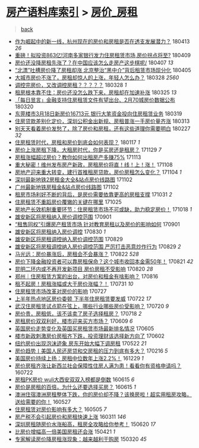 [房产语料库索引](../../README.md)  > [房价_房租](房价_房租.md)
====
> [back](../README.md)

- [作为崛起中的新一线，杭州现在的房价和房租是否在透支发展潜力？](http://jkwz.applinzi.com/ittc/7091478321764500490.html#%E4%BD%9C%E4%B8%BA%E5%B4%9B%E8%B5%B7%E4%B8%AD%E7%9A%84%E6%96%B0%E4%B8%80%E7%BA%BF%EF%BC%8C%E6%9D%AD%E5%B7%9E%E7%8E%B0%E5%9C%A8%E7%9A%84%E6%88%BF%E4%BB%B7%E5%92%8C%E6%88%BF%E7%A7%9F%E6%98%AF%E5%90%A6%E5%9C%A8%E9%80%8F%E6%94%AF%E5%8F%91%E5%B1%95%E6%BD%9C%E5%8A%9B%EF%BC%9F) 180413 *26* 
- [重磅！拟投资863亿!河南多家银行发力住房租赁市场,房价拐点将至?](http://jkwz.applinzi.com/ittc/7090028123280376842.html#%E9%87%8D%E7%A3%85%EF%BC%81%E6%8B%9F%E6%8A%95%E8%B5%84863%E4%BA%BF%21%E6%B2%B3%E5%8D%97%E5%A4%9A%E5%AE%B6%E9%93%B6%E8%A1%8C%E5%8F%91%E5%8A%9B%E4%BD%8F%E6%88%BF%E7%A7%9F%E8%B5%81%E5%B8%82%E5%9C%BA%2C%E6%88%BF%E4%BB%B7%E6%8B%90%E7%82%B9%E5%B0%86%E8%87%B3%3F) 180409  
- [房价还没降房租先涨了？在中国应该怎么走房产这步棋呢/](http://jkwz.applinzi.com/ittc/7089269792035046406.html#%E6%88%BF%E4%BB%B7%E8%BF%98%E6%B2%A1%E9%99%8D%E6%88%BF%E7%A7%9F%E5%85%88%E6%B6%A8%E4%BA%86%EF%BC%9F%E5%9C%A8%E4%B8%AD%E5%9B%BD%E5%BA%94%E8%AF%A5%E6%80%8E%E4%B9%88%E8%B5%B0%E6%88%BF%E4%BA%A7%E8%BF%99%E6%AD%A5%E6%A3%8B%E5%91%A2%2F) 180407 *13* 
- [“北漂”吐槽房价降了房租却涨 北京整治“黑中介”背后租赁市场现分化](http://jkwz.applinzi.com/ittc/7088415328117982224.html#%E2%80%9C%E5%8C%97%E6%BC%82%E2%80%9D%E5%90%90%E6%A7%BD%E6%88%BF%E4%BB%B7%E9%99%8D%E4%BA%86%E6%88%BF%E7%A7%9F%E5%8D%B4%E6%B6%A8+%E5%8C%97%E4%BA%AC%E6%95%B4%E6%B2%BB%E2%80%9C%E9%BB%91%E4%B8%AD%E4%BB%8B%E2%80%9D%E8%83%8C%E5%90%8E%E7%A7%9F%E8%B5%81%E5%B8%82%E5%9C%BA%E7%8E%B0%E5%88%86%E5%8C%96) 180405  
- [大城市房价不涨了，房租却惊人的上涨，年轻人怎么办？](http://jkwz.applinzi.com/ittc/7085563869793879057.html#%E5%A4%A7%E5%9F%8E%E5%B8%82%E6%88%BF%E4%BB%B7%E4%B8%8D%E6%B6%A8%E4%BA%86%EF%BC%8C%E6%88%BF%E7%A7%9F%E5%8D%B4%E6%83%8A%E4%BA%BA%E7%9A%84%E4%B8%8A%E6%B6%A8%EF%BC%8C%E5%B9%B4%E8%BD%BB%E4%BA%BA%E6%80%8E%E4%B9%88%E5%8A%9E%EF%BC%9F) 180328 *2560* 
- [调控完房价，又改调控房租？？？？？](http://jkwz.applinzi.com/ittc/7085499532291081222.html#%E8%B0%83%E6%8E%A7%E5%AE%8C%E6%88%BF%E4%BB%B7%EF%BC%8C%E5%8F%88%E6%94%B9%E8%B0%83%E6%8E%A7%E6%88%BF%E7%A7%9F%EF%BC%9F%EF%BC%9F%EF%BC%9F%EF%BC%9F%EF%BC%9F) 180328 *1* 
- [租房根本靠不住：房价还没怎么跌下来，房租却在加速补涨](http://jkwz.applinzi.com/ittc/7084439184083518474.html#%E7%A7%9F%E6%88%BF%E6%A0%B9%E6%9C%AC%E9%9D%A0%E4%B8%8D%E4%BD%8F%EF%BC%9A%E6%88%BF%E4%BB%B7%E8%BF%98%E6%B2%A1%E6%80%8E%E4%B9%88%E8%B7%8C%E4%B8%8B%E6%9D%A5%EF%BC%8C%E6%88%BF%E7%A7%9F%E5%8D%B4%E5%9C%A8%E5%8A%A0%E9%80%9F%E8%A1%A5%E6%B6%A8) 180325 *13* 
- [「每日昱言」金融支持住房租赁文件有望出台、2月70城房价数据公布](http://jkwz.applinzi.com/ittc/7082577882142737415.html#%E3%80%8C%E6%AF%8F%E6%97%A5%E6%98%B1%E8%A8%80%E3%80%8D%E9%87%91%E8%9E%8D%E6%94%AF%E6%8C%81%E4%BD%8F%E6%88%BF%E7%A7%9F%E8%B5%81%E6%96%87%E4%BB%B6%E6%9C%89%E6%9C%9B%E5%87%BA%E5%8F%B0%E3%80%812%E6%9C%8870%E5%9F%8E%E6%88%BF%E4%BB%B7%E6%95%B0%E6%8D%AE%E5%85%AC%E5%B8%83) 180320  
- [东莞楼市3月18日新房价16713元 银行大笔资金投向住房租赁业务](http://jkwz.applinzi.com/ittc/7082243140142760971.html#%E4%B8%9C%E8%8E%9E%E6%A5%BC%E5%B8%823%E6%9C%8818%E6%97%A5%E6%96%B0%E6%88%BF%E4%BB%B716713%E5%85%83+%E9%93%B6%E8%A1%8C%E5%A4%A7%E7%AC%94%E8%B5%84%E9%87%91%E6%8A%95%E5%90%91%E4%BD%8F%E6%88%BF%E7%A7%9F%E8%B5%81%E4%B8%9A%E5%8A%A1) 180319  
- [住房贷款差别化定价，深圳公积金出新规、房租普涨一手房价量齐涨](http://jkwz.applinzi.com/ittc/7079897578978411536.html#%E4%BD%8F%E6%88%BF%E8%B4%B7%E6%AC%BE%E5%B7%AE%E5%88%AB%E5%8C%96%E5%AE%9A%E4%BB%B7%EF%BC%8C%E6%B7%B1%E5%9C%B3%E5%85%AC%E7%A7%AF%E9%87%91%E5%87%BA%E6%96%B0%E8%A7%84%E3%80%81%E6%88%BF%E7%A7%9F%E6%99%AE%E6%B6%A8%E4%B8%80%E6%89%8B%E6%88%BF%E4%BB%B7%E9%87%8F%E9%BD%90%E6%B6%A8) 180313  
- [别天天看着房价发愁了，除了房价和房租，还有这些道理你需要明白](http://jkwz.applinzi.com/ittc/7074839205178246161.html#%E5%88%AB%E5%A4%A9%E5%A4%A9%E7%9C%8B%E7%9D%80%E6%88%BF%E4%BB%B7%E5%8F%91%E6%84%81%E4%BA%86%EF%BC%8C%E9%99%A4%E4%BA%86%E6%88%BF%E4%BB%B7%E5%92%8C%E6%88%BF%E7%A7%9F%EF%BC%8C%E8%BF%98%E6%9C%89%E8%BF%99%E4%BA%9B%E9%81%93%E7%90%86%E4%BD%A0%E9%9C%80%E8%A6%81%E6%98%8E%E7%99%BD) 180227 *32* 
- [住房租赁时代，房租和房价到底会如何表现？](http://jkwz.applinzi.com/ittc/7059617208802477062.html#%E4%BD%8F%E6%88%BF%E7%A7%9F%E8%B5%81%E6%97%B6%E4%BB%A3%EF%BC%8C%E6%88%BF%E7%A7%9F%E5%92%8C%E6%88%BF%E4%BB%B7%E5%88%B0%E5%BA%95%E4%BC%9A%E5%A6%82%E4%BD%95%E8%A1%A8%E7%8E%B0%EF%BC%9F) 180117 *1* 
- [房价上涨房租下降，大租房时代，你是买房还是租房？](http://jkwz.applinzi.com/ittc/7041414130924258320.html#%E6%88%BF%E4%BB%B7%E4%B8%8A%E6%B6%A8%E6%88%BF%E7%A7%9F%E4%B8%8B%E9%99%8D%EF%BC%8C%E5%A4%A7%E7%A7%9F%E6%88%BF%E6%97%B6%E4%BB%A3%EF%BC%8C%E4%BD%A0%E6%98%AF%E4%B9%B0%E6%88%BF%E8%BF%98%E6%98%AF%E7%A7%9F%E6%88%BF%EF%BC%9F) 171129 *7* 
- [房租涨幅超过房价？教你如何出租房产多赚75%](http://jkwz.applinzi.com/ittc/7035375476778992657.html#%E6%88%BF%E7%A7%9F%E6%B6%A8%E5%B9%85%E8%B6%85%E8%BF%87%E6%88%BF%E4%BB%B7%EF%BC%9F%E6%95%99%E4%BD%A0%E5%A6%82%E4%BD%95%E5%87%BA%E7%A7%9F%E6%88%BF%E4%BA%A7%E5%A4%9A%E8%B5%9A75%25) 171113  
- [重大秘密！维州发布房产新政，房租房价将直！线！上！涨！](http://jkwz.applinzi.com/ittc/7033561061939217424.html#%E9%87%8D%E5%A4%A7%E7%A7%98%E5%AF%86%EF%BC%81%E7%BB%B4%E5%B7%9E%E5%8F%91%E5%B8%83%E6%88%BF%E4%BA%A7%E6%96%B0%E6%94%BF%EF%BC%8C%E6%88%BF%E7%A7%9F%E6%88%BF%E4%BB%B7%E5%B0%86%E7%9B%B4%EF%BC%81%E7%BA%BF%EF%BC%81%E4%B8%8A%EF%BC%81%E6%B6%A8%EF%BC%81) 171108  
- [房地产迎来重大转变，建行首推租房贷款，房价房租怎么变化？](http://jkwz.applinzi.com/ittc/7032017855011357712.html#%E6%88%BF%E5%9C%B0%E4%BA%A7%E8%BF%8E%E6%9D%A5%E9%87%8D%E5%A4%A7%E8%BD%AC%E5%8F%98%EF%BC%8C%E5%BB%BA%E8%A1%8C%E9%A6%96%E6%8E%A8%E7%A7%9F%E6%88%BF%E8%B4%B7%E6%AC%BE%EF%BC%8C%E6%88%BF%E4%BB%B7%E6%88%BF%E7%A7%9F%E6%80%8E%E4%B9%88%E5%8F%98%E5%8C%96%EF%BC%9F) 171104 *1* 
- [深圳最新地铁2房租金大全&amp;站点房价线路图](http://jkwz.applinzi.com/ittc/7031370887851410449.html#%E6%B7%B1%E5%9C%B3%E6%9C%80%E6%96%B0%E5%9C%B0%E9%93%812%E6%88%BF%E7%A7%9F%E9%87%91%E5%A4%A7%E5%85%A8%26amp%3B%E7%AB%99%E7%82%B9%E6%88%BF%E4%BB%B7%E7%BA%BF%E8%B7%AF%E5%9B%BE) 171102  
- [广州最新地铁房租金&amp;站点房价线路图](http://jkwz.applinzi.com/ittc/7031369449330967568.html#%E5%B9%BF%E5%B7%9E%E6%9C%80%E6%96%B0%E5%9C%B0%E9%93%81%E6%88%BF%E7%A7%9F%E9%87%91%26amp%3B%E7%AB%99%E7%82%B9%E6%88%BF%E4%BB%B7%E7%BA%BF%E8%B7%AF%E5%9B%BE) 171102  
- [租房市场利好不断的背后，是房价需要依靠更高的房租支撑](http://jkwz.applinzi.com/ittc/7030649752851579920.html#%E7%A7%9F%E6%88%BF%E5%B8%82%E5%9C%BA%E5%88%A9%E5%A5%BD%E4%B8%8D%E6%96%AD%E7%9A%84%E8%83%8C%E5%90%8E%EF%BC%8C%E6%98%AF%E6%88%BF%E4%BB%B7%E9%9C%80%E8%A6%81%E4%BE%9D%E9%9D%A0%E6%9B%B4%E9%AB%98%E7%9A%84%E6%88%BF%E7%A7%9F%E6%94%AF%E6%92%91) 171031 *2* 
- [住房租赁不重蹈房价覆辙的关键在哪里](http://jkwz.applinzi.com/ittc/7028316363704239121.html#%E4%BD%8F%E6%88%BF%E7%A7%9F%E8%B5%81%E4%B8%8D%E9%87%8D%E8%B9%88%E6%88%BF%E4%BB%B7%E8%A6%86%E8%BE%99%E7%9A%84%E5%85%B3%E9%94%AE%E5%9C%A8%E5%93%AA%E9%87%8C) 171025  
- [房地产长效机制重要环节：住房租赁市场不可或缺，助力稳定房价！](http://jkwz.applinzi.com/ittc/7025826900960871441.html#%E6%88%BF%E5%9C%B0%E4%BA%A7%E9%95%BF%E6%95%88%E6%9C%BA%E5%88%B6%E9%87%8D%E8%A6%81%E7%8E%AF%E8%8A%82%EF%BC%9A%E4%BD%8F%E6%88%BF%E7%A7%9F%E8%B5%81%E5%B8%82%E5%9C%BA%E4%B8%8D%E5%8F%AF%E6%88%96%E7%BC%BA%EF%BC%8C%E5%8A%A9%E5%8A%9B%E7%A8%B3%E5%AE%9A%E6%88%BF%E4%BB%B7%EF%BC%81) 171018 *1* 
- [雄安新区将房租纳入房价调控范围](http://jkwz.applinzi.com/ittc/7008287886334755856.html#%E9%9B%84%E5%AE%89%E6%96%B0%E5%8C%BA%E5%B0%86%E6%88%BF%E7%A7%9F%E7%BA%B3%E5%85%A5%E6%88%BF%E4%BB%B7%E8%B0%83%E6%8E%A7%E8%8C%83%E5%9B%B4) 170901  
- [“租售同权”引爆房产租赁市场 针对教育房租以及房价的影响如何](http://jkwz.applinzi.com/ittc/7008284910484456464.html#%E2%80%9C%E7%A7%9F%E5%94%AE%E5%90%8C%E6%9D%83%E2%80%9D%E5%BC%95%E7%88%86%E6%88%BF%E4%BA%A7%E7%A7%9F%E8%B5%81%E5%B8%82%E5%9C%BA+%E9%92%88%E5%AF%B9%E6%95%99%E8%82%B2%E6%88%BF%E7%A7%9F%E4%BB%A5%E5%8F%8A%E6%88%BF%E4%BB%B7%E7%9A%84%E5%BD%B1%E5%93%8D%E5%A6%82%E4%BD%95) 170901  
- [雄安新区将房租纳入房价调控](http://jkwz.applinzi.com/ittc/7007500196018390032.html#%E9%9B%84%E5%AE%89%E6%96%B0%E5%8C%BA%E5%B0%86%E6%88%BF%E7%A7%9F%E7%BA%B3%E5%85%A5%E6%88%BF%E4%BB%B7%E8%B0%83%E6%8E%A7) 170830 *1* 
- [雄安新区将房租调控纳入房价调控范围](http://jkwz.applinzi.com/ittc/7007331707127333904.html#%E9%9B%84%E5%AE%89%E6%96%B0%E5%8C%BA%E5%B0%86%E6%88%BF%E7%A7%9F%E8%B0%83%E6%8E%A7%E7%BA%B3%E5%85%A5%E6%88%BF%E4%BB%B7%E8%B0%83%E6%8E%A7%E8%8C%83%E5%9B%B4) 170829  
- [雄安新区将房租调控纳入房价调控范围 严厉打击恶意炒作行为](http://jkwz.applinzi.com/ittc/7007337076247495697.html#%E9%9B%84%E5%AE%89%E6%96%B0%E5%8C%BA%E5%B0%86%E6%88%BF%E7%A7%9F%E8%B0%83%E6%8E%A7%E7%BA%B3%E5%85%A5%E6%88%BF%E4%BB%B7%E8%B0%83%E6%8E%A7%E8%8C%83%E5%9B%B4+%E4%B8%A5%E5%8E%89%E6%89%93%E5%87%BB%E6%81%B6%E6%84%8F%E7%82%92%E4%BD%9C%E8%A1%8C%E4%B8%BA) 170829 *2* 
- [马光远：房价暴涨后，房租会不会暴涨？](http://jkwz.applinzi.com/ittc/7004519697545167888.html#%E9%A9%AC%E5%85%89%E8%BF%9C%EF%BC%9A%E6%88%BF%E4%BB%B7%E6%9A%B4%E6%B6%A8%E5%90%8E%EF%BC%8C%E6%88%BF%E7%A7%9F%E4%BC%9A%E4%B8%8D%E4%BC%9A%E6%9A%B4%E6%B6%A8%EF%BC%9F) 170822 *528* 
- [房价下降金融投资者可以靠房租保命？这个城市收回本金需50年！](http://jkwz.applinzi.com/ittc/7004236145167434769.html#%E6%88%BF%E4%BB%B7%E4%B8%8B%E9%99%8D%E9%87%91%E8%9E%8D%E6%8A%95%E8%B5%84%E8%80%85%E5%8F%AF%E4%BB%A5%E9%9D%A0%E6%88%BF%E7%A7%9F%E4%BF%9D%E5%91%BD%EF%BC%9F%E8%BF%99%E4%B8%AA%E5%9F%8E%E5%B8%82%E6%94%B6%E5%9B%9E%E6%9C%AC%E9%87%91%E9%9C%8050%E5%B9%B4%EF%BC%81) 170821 *42* 
- [昆明二环内或不再开发新项目 房价房租不受影响](http://jkwz.applinzi.com/ittc/7003889302646555664.html#%E6%98%86%E6%98%8E%E4%BA%8C%E7%8E%AF%E5%86%85%E6%88%96%E4%B8%8D%E5%86%8D%E5%BC%80%E5%8F%91%E6%96%B0%E9%A1%B9%E7%9B%AE+%E6%88%BF%E4%BB%B7%E6%88%BF%E7%A7%9F%E4%B8%8D%E5%8F%97%E5%BD%B1%E5%93%8D) 170820 *28* 
- [郑州｜住房租赁方案的出台，对房价和租金有啥影响？](http://jkwz.applinzi.com/ittc/7002467831122494480.html#%E9%83%91%E5%B7%9E%EF%BD%9C%E4%BD%8F%E6%88%BF%E7%A7%9F%E8%B5%81%E6%96%B9%E6%A1%88%E7%9A%84%E5%87%BA%E5%8F%B0%EF%BC%8C%E5%AF%B9%E6%88%BF%E4%BB%B7%E5%92%8C%E7%A7%9F%E9%87%91%E6%9C%89%E5%95%A5%E5%BD%B1%E5%93%8D%EF%BC%9F) 170816  
- [租不起房！房租涨幅或大于房价涨幅？！](http://jkwz.applinzi.com/ittc/6996511177986016273.html#%E7%A7%9F%E4%B8%8D%E8%B5%B7%E6%88%BF%EF%BC%81%E6%88%BF%E7%A7%9F%E6%B6%A8%E5%B9%85%E6%88%96%E5%A4%A7%E4%BA%8E%E6%88%BF%E4%BB%B7%E6%B6%A8%E5%B9%85%EF%BC%9F%EF%BC%81) 170731 *10* 
- [住房租赁市场改革对房价的影响](http://jkwz.applinzi.com/ittc/6994906205229941777.html#%E4%BD%8F%E6%88%BF%E7%A7%9F%E8%B5%81%E5%B8%82%E5%9C%BA%E6%94%B9%E9%9D%A9%E5%AF%B9%E6%88%BF%E4%BB%B7%E7%9A%84%E5%BD%B1%E5%93%8D) 170727  
- [上半年热点地区房价委顿 下半年住房租赁要发威](http://jkwz.applinzi.com/ittc/6993047852249777168.html#%E4%B8%8A%E5%8D%8A%E5%B9%B4%E7%83%AD%E7%82%B9%E5%9C%B0%E5%8C%BA%E6%88%BF%E4%BB%B7%E5%A7%94%E9%A1%BF+%E4%B8%8B%E5%8D%8A%E5%B9%B4%E4%BD%8F%E6%88%BF%E7%A7%9F%E8%B5%81%E8%A6%81%E5%8F%91%E5%A8%81) 170722 *17* 
- [武汉住房租赁试点箭在弦上，哪些行业哪些房价受影响？](http://jkwz.applinzi.com/ittc/6992409567903089681.html#%E6%AD%A6%E6%B1%89%E4%BD%8F%E6%88%BF%E7%A7%9F%E8%B5%81%E8%AF%95%E7%82%B9%E7%AE%AD%E5%9C%A8%E5%BC%A6%E4%B8%8A%EF%BC%8C%E5%93%AA%E4%BA%9B%E8%A1%8C%E4%B8%9A%E5%93%AA%E4%BA%9B%E6%88%BF%E4%BB%B7%E5%8F%97%E5%BD%B1%E5%93%8D%EF%BC%9F) 170720 *9* 
- [房价贵，房租低，该不该卖了房子选择租房？](http://jkwz.applinzi.com/ittc/6991765840431940625.html#%E6%88%BF%E4%BB%B7%E8%B4%B5%EF%BC%8C%E6%88%BF%E7%A7%9F%E4%BD%8E%EF%BC%8C%E8%AF%A5%E4%B8%8D%E8%AF%A5%E5%8D%96%E4%BA%86%E6%88%BF%E5%AD%90%E9%80%89%E6%8B%A9%E7%A7%9F%E6%88%BF%EF%BC%9F) 170718 *2* 
- [房租房价双双利好，楼市迎来买方市场？](http://jkwz.applinzi.com/ittc/6977211739438318596.html#%E6%88%BF%E7%A7%9F%E6%88%BF%E4%BB%B7%E5%8F%8C%E5%8F%8C%E5%88%A9%E5%A5%BD%EF%BC%8C%E6%A5%BC%E5%B8%82%E8%BF%8E%E6%9D%A5%E4%B9%B0%E6%96%B9%E5%B8%82%E5%9C%BA%EF%BC%9F) 170609 *6* 
- [英国房价走势变化及英国买房租赁市场最新排名情况](http://jkwz.applinzi.com/ittc/6975635035959854084.html#%E8%8B%B1%E5%9B%BD%E6%88%BF%E4%BB%B7%E8%B5%B0%E5%8A%BF%E5%8F%98%E5%8C%96%E5%8F%8A%E8%8B%B1%E5%9B%BD%E4%B9%B0%E6%88%BF%E7%A7%9F%E8%B5%81%E5%B8%82%E5%9C%BA%E6%9C%80%E6%96%B0%E6%8E%92%E5%90%8D%E6%83%85%E5%86%B5) 170605  
- [楼市新政刺激房价房租齐下跌，投资理财该选择新方向了](http://jkwz.applinzi.com/ittc/6974622581729526788.html#%E6%A5%BC%E5%B8%82%E6%96%B0%E6%94%BF%E5%88%BA%E6%BF%80%E6%88%BF%E4%BB%B7%E6%88%BF%E7%A7%9F%E9%BD%90%E4%B8%8B%E8%B7%8C%EF%BC%8C%E6%8A%95%E8%B5%84%E7%90%86%E8%B4%A2%E8%AF%A5%E9%80%89%E6%8B%A9%E6%96%B0%E6%96%B9%E5%90%91%E4%BA%86) 170602  
- [纽约房价出现泡沫迹象 房东开始大幅下调房租](http://jkwz.applinzi.com/ittc/6970441261243696132.html#%E7%BA%BD%E7%BA%A6%E6%88%BF%E4%BB%B7%E5%87%BA%E7%8E%B0%E6%B3%A1%E6%B2%AB%E8%BF%B9%E8%B1%A1+%E6%88%BF%E4%B8%9C%E5%BC%80%E5%A7%8B%E5%A4%A7%E5%B9%85%E4%B8%8B%E8%B0%83%E6%88%BF%E7%A7%9F) 170522 *21* 
- [房价趋势丨美国人民还房贷和交房租的压力到底有多大？](http://jkwz.applinzi.com/ittc/6935178527120049156.html#%E6%88%BF%E4%BB%B7%E8%B6%8B%E5%8A%BF%E4%B8%A8%E7%BE%8E%E5%9B%BD%E4%BA%BA%E6%B0%91%E8%BF%98%E6%88%BF%E8%B4%B7%E5%92%8C%E4%BA%A4%E6%88%BF%E7%A7%9F%E7%9A%84%E5%8E%8B%E5%8A%9B%E5%88%B0%E5%BA%95%E6%9C%89%E5%A4%9A%E5%A4%A7%EF%BC%9F) 170216 *5* 
- [美国房价持续上扬：房租中位数年上涨2.2%！](http://jkwz.applinzi.com/ittc/6917101198770701316.html#%E7%BE%8E%E5%9B%BD%E6%88%BF%E4%BB%B7%E6%8C%81%E7%BB%AD%E4%B8%8A%E6%89%AC%EF%BC%9A%E6%88%BF%E7%A7%9F%E4%B8%AD%E4%BD%8D%E6%95%B0%E5%B9%B4%E4%B8%8A%E6%B6%A82.2%25%EF%BC%81) 161229 *1* 
- [房价房租齐涨让新西兰社会保障性住房人满为患！看看你有资格申请吗？](http://jkwz.applinzi.com/ittc/6857672247661298692.html#%E6%88%BF%E4%BB%B7%E6%88%BF%E7%A7%9F%E9%BD%90%E6%B6%A8%E8%AE%A9%E6%96%B0%E8%A5%BF%E5%85%B0%E7%A4%BE%E4%BC%9A%E4%BF%9D%E9%9A%9C%E6%80%A7%E4%BD%8F%E6%88%BF%E4%BA%BA%E6%BB%A1%E4%B8%BA%E6%82%A3%EF%BC%81%E7%9C%8B%E7%9C%8B%E4%BD%A0%E6%9C%89%E8%B5%84%E6%A0%BC%E7%94%B3%E8%AF%B7%E5%90%97%EF%BC%9F) 160722  
- [房租PK房价 wuli大西安双双入榜都是倒数](http://jkwz.applinzi.com/ittc/6844012886191768580.html#%E6%88%BF%E7%A7%9FPK%E6%88%BF%E4%BB%B7+wuli%E5%A4%A7%E8%A5%BF%E5%AE%89%E5%8F%8C%E5%8F%8C%E5%85%A5%E6%A6%9C%E9%83%BD%E6%98%AF%E5%80%92%E6%95%B0) 160615 *6* 
- [房价是房租的百倍，为什么还要选择买房？](http://jkwz.applinzi.com/ittc/6843961159862191108.html#%E6%88%BF%E4%BB%B7%E6%98%AF%E6%88%BF%E7%A7%9F%E7%9A%84%E7%99%BE%E5%80%8D%EF%BC%8C%E4%B8%BA%E4%BB%80%E4%B9%88%E8%BF%98%E8%A6%81%E9%80%89%E6%8B%A9%E4%B9%B0%E6%88%BF%EF%BC%9F) 160615 *1* 
- [澳洲住宿澳洲房租整体下跌，你的房价却不降？该换房啦！超实用租房攻略，送给需要的你！](http://jkwz.applinzi.com/ittc/6836966570412475396.html#%E6%BE%B3%E6%B4%B2%E4%BD%8F%E5%AE%BF%E6%BE%B3%E6%B4%B2%E6%88%BF%E7%A7%9F%E6%95%B4%E4%BD%93%E4%B8%8B%E8%B7%8C%EF%BC%8C%E4%BD%A0%E7%9A%84%E6%88%BF%E4%BB%B7%E5%8D%B4%E4%B8%8D%E9%99%8D%EF%BC%9F%E8%AF%A5%E6%8D%A2%E6%88%BF%E5%95%A6%EF%BC%81%E8%B6%85%E5%AE%9E%E7%94%A8%E7%A7%9F%E6%88%BF%E6%94%BB%E7%95%A5%EF%BC%8C%E9%80%81%E7%BB%99%E9%9C%80%E8%A6%81%E7%9A%84%E4%BD%A0%EF%BC%81) 160527  
- [住房租赁对房价影响有多大？](http://jkwz.applinzi.com/ittc/6828729522949981188.html#%E4%BD%8F%E6%88%BF%E7%A7%9F%E8%B5%81%E5%AF%B9%E6%88%BF%E4%BB%B7%E5%BD%B1%E5%93%8D%E6%9C%89%E5%A4%9A%E5%A4%A7%EF%BC%9F) 160505 *7* 
- [房产税不会引起房价和房租快速上涨](http://jkwz.applinzi.com/ittc/6808276824517772293.html#%E6%88%BF%E4%BA%A7%E7%A8%8E%E4%B8%8D%E4%BC%9A%E5%BC%95%E8%B5%B7%E6%88%BF%E4%BB%B7%E5%92%8C%E6%88%BF%E7%A7%9F%E5%BF%AB%E9%80%9F%E4%B8%8A%E6%B6%A8) 160311 *146* 
- [深圳房租随房价水涨船高，租房全攻略给你参考！](http://jkwz.applinzi.com/ittc/547650611422378572.html#%E6%B7%B1%E5%9C%B3%E6%88%BF%E7%A7%9F%E9%9A%8F%E6%88%BF%E4%BB%B7%E6%B0%B4%E6%B6%A8%E8%88%B9%E9%AB%98%EF%BC%8C%E7%A7%9F%E6%88%BF%E5%85%A8%E6%94%BB%E7%95%A5%E7%BB%99%E4%BD%A0%E5%8F%82%E8%80%83%EF%BC%81) 150620 *17* 
- [比房价增幅高一倍美国房租还会涨](http://jkwz.applinzi.com/ittc/547650611406320271.html#%E6%AF%94%E6%88%BF%E4%BB%B7%E5%A2%9E%E5%B9%85%E9%AB%98%E4%B8%80%E5%80%8D%E7%BE%8E%E5%9B%BD%E6%88%BF%E7%A7%9F%E8%BF%98%E4%BC%9A%E6%B6%A8) 150421 *1* 
- [专家解读房价降房租涨现象：越来越利于购房](http://jkwz.applinzi.com/ittc/547650611398178975.html#%E4%B8%93%E5%AE%B6%E8%A7%A3%E8%AF%BB%E6%88%BF%E4%BB%B7%E9%99%8D%E6%88%BF%E7%A7%9F%E6%B6%A8%E7%8E%B0%E8%B1%A1%EF%BC%9A%E8%B6%8A%E6%9D%A5%E8%B6%8A%E5%88%A9%E4%BA%8E%E8%B4%AD%E6%88%BF) 150320 *45* 
